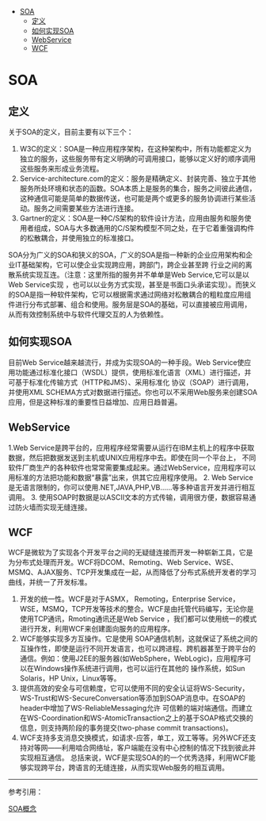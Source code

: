 <!-- TOC -->

- [SOA](#soa)
    - [定义](#定义)
    - [如何实现SOA](#如何实现soa)
    - [WebService](#webservice)
    - [WCF](#wcf)

<!-- /TOC -->
<a id="markdown-soa" name="soa"></a>
# SOA

<a id="markdown-定义" name="定义"></a>
## 定义
关于SOA的定义，目前主要有以下三个：
1. W3C的定义：SOA是一种应用程序架构，在这种架构中，所有功能都定义为独立的服务，这些服务带有定义明确的可调用接口，能够以定义好的顺序调用这些服务来形成业务流程。
2. Service-architecture.com的定义：服务是精确定义、封装完善、独立于其他服务所处环境和状态的函数。SOA本质上是服务的集合，服务之间彼此通信，这种通信可能是简单的数据传送，也可能是两个或更多的服务协调进行某些活动。服务之间需要某些方法进行连接。
3. Gartner的定义：SOA是一种C/S架构的软件设计方法，应用由服务和服务使用者组成，SOA与大多数通用的C/S架构模型不同之处，在于它着重强调构件的松散耦合，并使用独立的标准接口。

SOA分为广义的SOA和狭义的SOA，广义的SOA是指一种新的企业应用架构和企业IT基础架构，它可以使企业实现跨应用，跨部门，跨企业甚至跨 行业之间的离散系统实现互连。（注意：这里所指的服务并不单单是Web Service,它可以是以Web Service实现 ，也可以以业务方式实现，甚至是书面口头承诺实现）。而狭义的SOA是指一种软件架构，它可以根据需求通过网络对松散耦合的粗粒度应用组件进行分布式部署、组合和使用。服务层是SOA的基础，可以直接被应用调用，从而有效控制系统中与软件代理交互的人为依赖性。

<a id="markdown-如何实现soa" name="如何实现soa"></a>
## 如何实现SOA
目前Web Service越来越流行，并成为实现SOA的一种手段。Web Service使应用功能通过标准化接口（WSDL）提供，使用标准化语言（XML）进行描述，并可基于标准化传输方式（HTTP和JMS）、采用标准化 协议（SOAP）进行调用，并使用XML SCHEMA方式对数据进行描述。你也可以不采用Web服务来创建SOA应用，但是这种标准的重要性日益增加、应用日趋普遍。

<a id="markdown-webservice" name="webservice"></a>
## WebService
1.Web Service是跨平台的，应用程序经常需要从运行在IBM主机上的程序中获取数据，然后把数据发送到主机或UNIX应用程序中去。即使在同一个平台上， 不同软件厂商生产的各种软件也常常需要集成起来。通过WebService，应用程序可以用标准的方法把功能和数据“暴露”出来，供其它应用程序使用。
2. Web Service是无语言限制的，你可以使用.NET,JAVA,PHP,VB......等多种语言开发并进行相互调用。
3. 使用SOAP时数据是以ASCII文本的方式传输，调用很方便，数据容易通过防火墙而实现无缝连接。

<a id="markdown-wcf" name="wcf"></a>
## WCF
WCF是微软为了实现各个开发平台之间的无疑缝连接而开发一种崭新工具，它是为分布式处理而开发。WCF将DCOM、Remoting、Web Service、WSE、MSMQ、AJAX服务、TCP开发集成在一起，从而降低了分布式系统开发者的学习曲线，并统一了开发标准。

1. 开发的统一性。WCF是对于ASMX， Remoting，Enterprise Service，WSE，MSMQ，TCP开发等技术的整合。WCF是由托管代码编写，无论你是使用TCP通讯，Rmoting通讯还是Web Service ，我们都可以使用统一的模式进行开发，利用WCF来创建面向服务的应用程序。
2. WCF能够实现多方互操作。它是使用 SOAP通信机制，这就保证了系统之间的互操作性，即使是运行不同开发语言，也可以跨进程、跨机器甚至于跨平台的通信。例如：使用J2EE的服务器(如WebSphere，WebLogic)，应用程序可以在Windows操作系统进行调用，也可以运行在其他的 操作系统，如Sun Solaris，HP Unix，Linux等等。
3. 提供高效的安全与可信赖度，它可以使用不同的安全认证将WS-Security，WS-Trust和WS-SecureConversation等添加到SOAP消息中。在SOAP的header中增加了WS-ReliableMessaging允许 可信赖的端对端通信。而建立在WS-Coordination和WS-AtomicTransaction之上的基于SOAP格式交换的信息，则支持两阶段的事务提交(two-phase commit transactions)。
4. WCF支持多支消息交换模式，如请求-应答，单工，双工等等。另外WCF还支持对等网——利用啮合网络址，客户端能在没有中心控制的情况下找到彼此并实现相互通信。
总括来说，WCF是实现SOA的的一个优秀选择，利用WCF能够实现跨平台，跨语言的无缝连接，从而实现Web服务的相互调用。

---

参考引用：

[SOA概念](http://www.cnblogs.com/leslies2/archive/2011/01/26/1934162.html)

